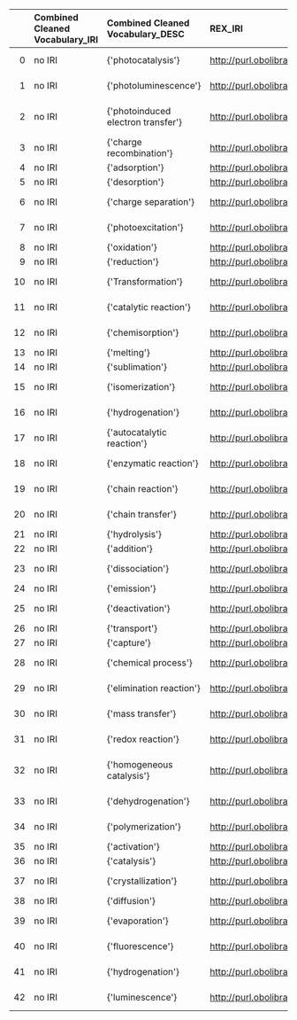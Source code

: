 |    | Combined Cleaned Vocabulary_IRI   | Combined Cleaned Vocabulary_DESC   | REX_IRI                                    | REX_DESC                                    | REX_DEF   |
|---:|:----------------------------------|:-----------------------------------|:-------------------------------------------|:--------------------------------------------|:----------|
|  0 | no IRI                            | {'photocatalysis'}                 | http://purl.obolibrary.org/obo/REX_0000036 | {'label': 'photocatalysis'}                 | []        |
|  1 | no IRI                            | {'photoluminescence'}              | http://purl.obolibrary.org/obo/REX_0000038 | {'label': 'photoluminescence'}              | []        |
|  2 | no IRI                            | {'photoinduced electron transfer'} | http://purl.obolibrary.org/obo/REX_0000031 | {'label': 'photoinduced electron transfer'} | []        |
|  3 | no IRI                            | {'charge recombination'}           | http://purl.obolibrary.org/obo/REX_0000314 | {'label': 'charge recombination'}           | []        |
|  4 | no IRI                            | {'adsorption'}                     | http://purl.obolibrary.org/obo/REX_0000198 | {'label': 'adsorption'}                     | []        |
|  5 | no IRI                            | {'desorption'}                     | http://purl.obolibrary.org/obo/REX_0000199 | {'label': 'desorption'}                     | []        |
|  6 | no IRI                            | {'charge separation'}              | http://purl.obolibrary.org/obo/REX_0000313 | {'label': 'charge separation'}              | []        |
|  7 | no IRI                            | {'photoexcitation'}                | http://purl.obolibrary.org/obo/REX_0000027 | {'label': 'photoexcitation'}                | []        |
|  8 | no IRI                            | {'oxidation'}                      | http://purl.obolibrary.org/obo/REX_0000445 | {'label': 'oxidation'}                      | []        |
|  9 | no IRI                            | {'reduction'}                      | http://purl.obolibrary.org/obo/REX_0000444 | {'label': 'reduction'}                      | []        |
| 10 | no IRI                            | {'Transformation'}                 | http://purl.obolibrary.org/obo/REX_0000087 | {'label': 'Transformation'}                 | []        |
| 11 | no IRI                            | {'catalytic reaction'}             | http://purl.obolibrary.org/obo/REX_0000051 | {'label': 'catalytic reaction'}             | []        |
| 12 | no IRI                            | {'chemisorption'}                  | http://purl.obolibrary.org/obo/REX_0000208 | {'label': 'chemisorption'}                  | []        |
| 13 | no IRI                            | {'melting'}                        | http://purl.obolibrary.org/obo/REX_0000177 | {'label': 'melting'}                        | []        |
| 14 | no IRI                            | {'sublimation'}                    | http://purl.obolibrary.org/obo/REX_0000180 | {'label': 'sublimation'}                    | []        |
| 15 | no IRI                            | {'isomerization'}                  | http://purl.obolibrary.org/obo/REX_0000098 | {'label': 'isomerization'}                  | []        |
| 16 | no IRI                            | {'hydrogenation'}                  | http://purl.obolibrary.org/obo/REX_0000449 | {'label': 'hydrogenation'}                  | []        |
| 17 | no IRI                            | {'autocatalytic reaction'}         | http://purl.obolibrary.org/obo/REX_0000052 | {'label': 'autocatalytic reaction'}         | []        |
| 18 | no IRI                            | {'enzymatic reaction'}             | http://purl.obolibrary.org/obo/REX_0000072 | {'label': 'enzymatic reaction'}             | []        |
| 19 | no IRI                            | {'chain reaction'}                 | http://purl.obolibrary.org/obo/REX_0000053 | {'label': 'chain reaction'}                 | []        |
| 20 | no IRI                            | {'chain transfer'}                 | http://purl.obolibrary.org/obo/REX_0000258 | {'label': 'chain transfer'}                 | []        |
| 21 | no IRI                            | {'hydrolysis'}                     | http://purl.obolibrary.org/obo/REX_0000414 | {'label': 'hydrolysis'}                     | []        |
| 22 | no IRI                            | {'addition'}                       | http://purl.obolibrary.org/obo/REX_0000089 | {'label': 'addition'}                       | []        |
| 23 | no IRI                            | {'dissociation'}                   | http://purl.obolibrary.org/obo/REX_0000151 | {'label': 'dissociation'}                   | []        |
| 24 | no IRI                            | {'emission'}                       | http://purl.obolibrary.org/obo/REX_0000303 | {'label': 'emission'}                       | []        |
| 25 | no IRI                            | {'deactivation'}                   | http://purl.obolibrary.org/obo/REX_0000301 | {'label': 'deactivation'}                   | []        |
| 26 | no IRI                            | {'transport'}                      | http://purl.obolibrary.org/obo/REX_0000458 | {'label': 'transport'}                      | []        |
| 27 | no IRI                            | {'capture'}                        | http://purl.obolibrary.org/obo/REX_0000010 | {'label': 'capture'}                        | []        |
| 28 | no IRI                            | {'chemical process'}               | http://purl.obolibrary.org/obo/REX_0000001 | {'label': 'chemical process'}               | []        |
| 29 | no IRI                            | {'elimination reaction'}           | http://purl.obolibrary.org/obo/REX_0000434 | {'label': 'elimination reaction'}           | []        |
| 30 | no IRI                            | {'mass transfer'}                  | http://purl.obolibrary.org/obo/REX_0000337 | {'label': 'mass transfer'}                  | []        |
| 31 | no IRI                            | {'redox reaction'}                 | http://purl.obolibrary.org/obo/REX_0000405 | {'label': 'redox reaction'}                 | []        |
| 32 | no IRI                            | {'homogeneous catalysis'}          | http://purl.obolibrary.org/obo/REX_0000082 | {'label': 'homogeneous catalysis'}          | []        |
| 33 | no IRI                            | {'dehydrogenation'}                | http://purl.obolibrary.org/obo/REX_0000448 | {'label': 'dehydrogenation'}                | []        |
| 34 | no IRI                            | {'polymerization'}                 | http://purl.obolibrary.org/obo/REX_0000251 | {'label': 'polymerization'}                 | []        |
| 35 | no IRI                            | {'activation'}                     | http://purl.obolibrary.org/obo/REX_0000221 | {'label': 'activation'}                     | []        |
| 36 | no IRI                            | {'catalysis'}                      | http://purl.obolibrary.org/obo/REX_0000078 | {'label': 'catalysis'}                      | []        |
| 37 | no IRI                            | {'crystallization'}                | http://purl.obolibrary.org/obo/REX_0000179 | {'label': 'crystallization'}                | []        |
| 38 | no IRI                            | {'diffusion'}                      | http://purl.obolibrary.org/obo/REX_0000173 | {'label': 'diffusion'}                      | []        |
| 39 | no IRI                            | {'evaporation'}                    | http://purl.obolibrary.org/obo/REX_0000178 | {'label': 'evaporation'}                    | []        |
| 40 | no IRI                            | {'fluorescence'}                   | http://purl.obolibrary.org/obo/REX_0000043 | {'label': 'fluorescence'}                   | []        |
| 41 | no IRI                            | {'hydrogenation'}                  | http://purl.obolibrary.org/obo/REX_0000449 | {'label': 'hydrogenation'}                  | []        |
| 42 | no IRI                            | {'luminescence'}                   | http://purl.obolibrary.org/obo/REX_0000290 | {'label': 'luminescence'}                   | []        |